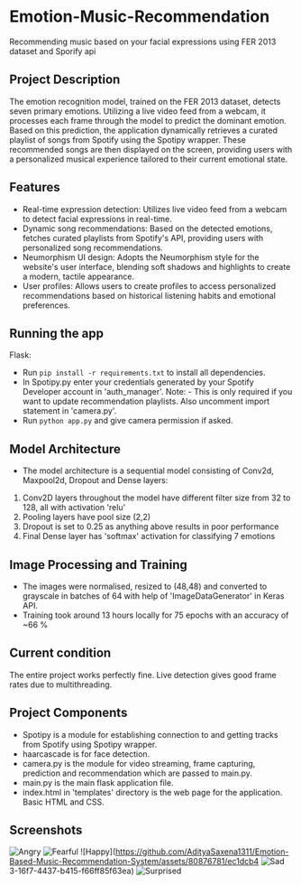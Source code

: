# Emotion-Music-Recommendation
Recommending music based on your facial expressions using FER 2013 dataset and Sporify api

## Project Description
The emotion recognition model, trained on the FER 2013 dataset, detects seven primary emotions. Utilizing a live video feed from a webcam, it processes each frame through the model to predict the dominant emotion. Based on this prediction, the application dynamically retrieves a curated playlist of songs from Spotify using the Spotipy wrapper. These recommended songs are then displayed on the screen, providing users with a personalized musical experience tailored to their current emotional state.

## Features
- Real-time expression detection: Utilizes live video feed from a webcam to detect facial expressions in real-time.
- Dynamic song recommendations: Based on the detected emotions, fetches curated playlists from Spotify's API, providing users with personalized song recommendations.
- Neumorphism UI design: Adopts the Neumorphism style for the website's user interface, blending soft shadows and highlights to create a modern, tactile appearance.
- User profiles: Allows users to create profiles to access personalized recommendations based on historical listening habits and emotional preferences.
  
## Running the app
Flask: 
- Run <code>pip install -r requirements.txt</code> to install all dependencies.
- In Spotipy.py enter your credentials generated by your Spotify Developer account in 'auth_manager'. Note: - This is only required if you want to update recommendation playlists. Also uncomment import statement in 'camera.py'.
- Run <code>python app.py</code> and give camera permission if asked.

## Model Architecture
- The model architecture is a sequential model consisting of Conv2d, Maxpool2d, Dropout and Dense layers:
1. Conv2D layers throughout the model have different filter size from 32 to 128, all with activation 'relu'
2. Pooling layers have pool size (2,2)
3. Dropout is set to 0.25 as anything above results in poor performance
4. Final Dense layer has 'softmax' activation for classifying 7 emotions

## Image Processing and Training
- The images were normalised, resized to (48,48) and converted to grayscale in batches of 64 with help of 'ImageDataGenerator' in Keras API.
- Training took around 13 hours locally for 75 epochs with an accuracy of ~66 %

## Current condition
The entire project works perfectly fine. Live detection gives good frame rates due to multithreading.

## Project Components
- Spotipy is a module for establishing connection to and getting tracks from Spotify using Spotipy wrapper.
- haarcascade is for face detection.
- camera.py is the module for video streaming, frame capturing, prediction and recommendation which are passed to main.py.
- main.py is the main flask application file.
- index.html in 'templates' directory is the web page for the application. Basic HTML and CSS.

## Screenshots
![Angry](https://github.com/AdityaSaxena1311/Emotion-Based-Music-Recommendation-System/assets/80876781/0ebefaf0-c4ec-42e7-8842-27f6bc781b0d)
![Fearful](https://github.com/AdityaSaxena1311/Emotion-Based-Music-Recommendation-System/assets/80876781/43eca7ef-4a28-4f1a-ba84-2aebaa84e7b1)
![Happy](https://github.com/AdityaSaxena1311/Emotion-Based-Music-Recommendation-System/assets/80876781/ec1dcb4
![Sad](https://github.com/AdityaSaxena1311/Emotion-Based-Music-Recommendation-System/assets/80876781/570aee0d-0dfe-48ec-a412-3d48aaa4fc27)
3-16f7-4437-b415-f66ff85f63ea)
![Surprised](https://github.com/AdityaSaxena1311/Emotion-Based-Music-Recommendation-System/assets/80876781/ad13de79-5f2c-4bf0-984c-b221e3491232)

